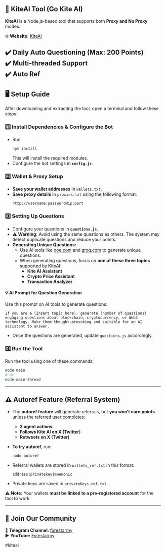 ## 🚀 KiteAI Tool (Go Kite AI)  

**KiteAI** is a Node.js-based tool that supports both **Proxy and No Proxy** modes.  

🌐 **Website:** [KiteAI](https://testnet.gokite.ai?r=ehqJSY6f)  

✔️ **Daily Auto Questioning** (Max: 200 Points)  
✔️ **Multi-threaded Support**  
✔️ **Auto Ref**
---

## 🖥 Setup Guide  

After downloading and extracting the tool, open a terminal and follow these steps:  

### 1️⃣ Install Dependencies & Configure the Bot  
- Run:  
  ```bash
  npm install
  ```
  This will install the required modules.  
- Configure the bot settings in **`config.js`**.  

### 2️⃣ Wallet & Proxy Setup  
- **Save your wallet addresses** in `wallets.txt`.  
- **Save proxy details** in `proxies.txt` using the following format:  
  ```
  http://username:password@ip:port
  ```

### 3️⃣ Setting Up Questions  
- Configure your questions in **`questions.js`**.  
- ⚠️ **Warning:** Avoid using the same questions as others. The system may detect duplicate questions and reduce your points.  
- **Generating Unique Questions:**  
  - Use AI tools like [poe.com](https://poe.com/) and [groq.com](https://groq.com/) to generate unique questions.  
  - When generating questions, focus on **one of these three topics** supported by KiteAI:  
    - **Kite AI Assistant**  
    - **Crypto Price Assistant**  
    - **Transaction Analyzer**  

#### 💡 AI Prompt for Question Generation  
Use this prompt on AI tools to generate questions:  
```plaintext
If you are a (insert topic here), generate (number of questions) engaging questions about blockchain, cryptocurrency, or Web3 technology. Make them thought-provoking and suitable for an AI assistant to answer.
```
- Once the questions are generated, update `questions.js` accordingly.  

### 4️⃣ Run the Tool  
Run the tool using one of these commands:  
```bash
node main
# or
node main-thread
```

---

## ⚠️ Autoref Feature (Referral System)  
- The **autoref feature** will generate referrals, but **you won’t earn points** unless the referred user completes:  
  - **3 agent actions**  
  - **Follows Kite AI on X (Twitter)**  
  - **Retweets on X (Twitter)**  

- **To try autoref**, run:  
  ```bash
  node autoref
  ```
- Referral wallets are stored in `wallets_ref.txt` in this format:  
  ```
  address|privatekey|mnemonic
  ```
- Private keys are saved in `privateKeys_ref.txt`.  

⚠️ **Note:** Your wallets **must be linked to a pre-registered account** for the tool to work.  

---

## 💬 Join Our Community  
📢 **Telegram Channel:** [forestarmy](https://t.me/forestarmy)  
▶️ **YouTube:** [Forestarmy](https://www.youtube.com/@Forestarmy)  

#kiteai 
